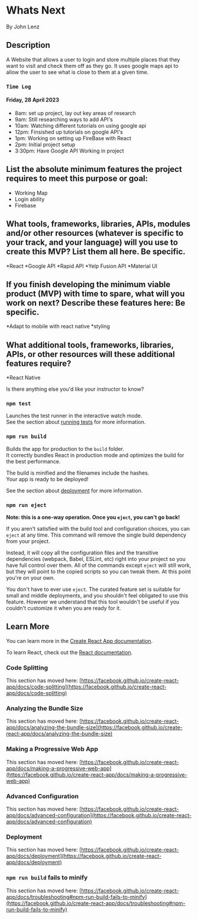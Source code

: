 # Whats Next
By John Lenz

## Description

A Website that allows a user to login and store multiple places that they want to visit and check them off as they go. It uses google maps api to allow the user to see what is close to them at a given time.

### `Time Log`
#### Friday, 28 April 2023
* 8am: set up project, lay out key areas of research
* 9am: Still researching ways to add API's
* 10am: Watching different tutorials on using google api
* 12pm: Finsished up tutorials on google API's
* 1pm: Working on setting up FireBase with React
* 2pm: Initial project setup
* 3:30pm: Have Google API Working in project



## List the absolute minimum features the project requires to meet this purpose or goal:
* Working Map
* Login ability
* Firebase

## What tools, frameworks, libraries, APIs, modules and/or other resources (whatever is specific to your track, and your language) will you use to create this MVP? List them all here. Be specific.
*React
*Google API
*Rapid API
*Yelp Fusion API
*Material UI


## If you finish developing the minimum viable product (MVP) with time to spare, what will you work on next? Describe these features here: Be specific.
*Adapt to mobile with react native
*styling

## What additional tools, frameworks, libraries, APIs, or other resources will these additional features require?
*React Native

Is there anything else you'd like your instructor to know?




### `npm test`

Launches the test runner in the interactive watch mode.\
See the section about [running tests](https://facebook.github.io/create-react-app/docs/running-tests) for more information.

### `npm run build`

Builds the app for production to the `build` folder.\
It correctly bundles React in production mode and optimizes the build for the best performance.

The build is minified and the filenames include the hashes.\
Your app is ready to be deployed!

See the section about [deployment](https://facebook.github.io/create-react-app/docs/deployment) for more information.

### `npm run eject`

**Note: this is a one-way operation. Once you `eject`, you can't go back!**

If you aren't satisfied with the build tool and configuration choices, you can `eject` at any time. This command will remove the single build dependency from your project.

Instead, it will copy all the configuration files and the transitive dependencies (webpack, Babel, ESLint, etc) right into your project so you have full control over them. All of the commands except `eject` will still work, but they will point to the copied scripts so you can tweak them. At this point you're on your own.

You don't have to ever use `eject`. The curated feature set is suitable for small and middle deployments, and you shouldn't feel obligated to use this feature. However we understand that this tool wouldn't be useful if you couldn't customize it when you are ready for it.

## Learn More

You can learn more in the [Create React App documentation](https://facebook.github.io/create-react-app/docs/getting-started).

To learn React, check out the [React documentation](https://reactjs.org/).

### Code Splitting

This section has moved here: [https://facebook.github.io/create-react-app/docs/code-splitting](https://facebook.github.io/create-react-app/docs/code-splitting)

### Analyzing the Bundle Size

This section has moved here: [https://facebook.github.io/create-react-app/docs/analyzing-the-bundle-size](https://facebook.github.io/create-react-app/docs/analyzing-the-bundle-size)

### Making a Progressive Web App

This section has moved here: [https://facebook.github.io/create-react-app/docs/making-a-progressive-web-app](https://facebook.github.io/create-react-app/docs/making-a-progressive-web-app)

### Advanced Configuration

This section has moved here: [https://facebook.github.io/create-react-app/docs/advanced-configuration](https://facebook.github.io/create-react-app/docs/advanced-configuration)

### Deployment

This section has moved here: [https://facebook.github.io/create-react-app/docs/deployment](https://facebook.github.io/create-react-app/docs/deployment)

### `npm run build` fails to minify

This section has moved here: [https://facebook.github.io/create-react-app/docs/troubleshooting#npm-run-build-fails-to-minify](https://facebook.github.io/create-react-app/docs/troubleshooting#npm-run-build-fails-to-minify)
